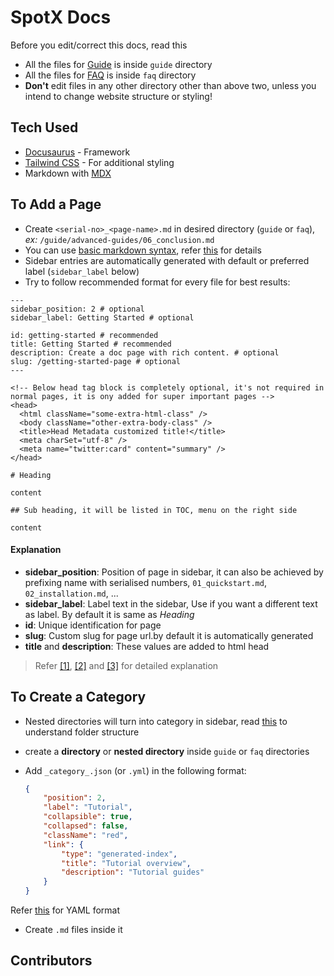 
# SpotX Docs

Before you edit/correct this docs, read this


- All the files for [Guide](https://spotx-official.github.io/spotx-docs/guide/quickstart) is inside `guide` directory
- All the files for [FAQ](https://spotx-official.github.io/spotx-docs/faq/introduction) is inside `faq` directory
- **Don't** edit files in any other directory other than above two, unless you intend to change website structure or styling!

## Tech Used

- [Docusaurus](https://docusaurus.io/) - Framework
- [Tailwind CSS](https://tailwindcss.com/) - For additional styling
- Markdown with [MDX](https://mdxjs.com/)

## To Add a Page

- Create `<serial-no>_<page-name>.md` in desired directory (`guide` or `faq`), *ex:* `/guide/advanced-guides/06_conclusion.md`
- You can use [basic markdown syntax](https://www.markdownguide.org/basic-syntax/), refer [this](https://docusaurus.io/docs/markdown-features) for details
- Sidebar entries are automatically generated with default or preferred label (`sidebar_label` below)
- Try to follow recommended format for every file for best results:

```mdx
---
sidebar_position: 2 # optional
sidebar_label: Getting Started # optional

id: getting-started # recommended 
title: Getting Started # recommended
description: Create a doc page with rich content. # optional
slug: /getting-started-page # optional
---

<!-- Below head tag block is completely optional, it's not required in normal pages, it is ony added for super important pages -->
<head>
  <html className="some-extra-html-class" />
  <body className="other-extra-body-class" />
  <title>Head Metadata customized title!</title>
  <meta charSet="utf-8" />
  <meta name="twitter:card" content="summary" />
</head>

# Heading

content

## Sub heading, it will be listed in TOC, menu on the right side

content
```

#### Explanation

- **sidebar_position**: Position of page in sidebar, it can also be achieved by prefixing name with serialised numbers, `01_quickstart.md`, `02_installation.md`, ...
- **sidebar_label**: Label text in the sidebar, Use if you want a different text as label. By default it is same as *Heading*
- **id**: Unique identification for page
- **slug**: Custom slug for page url.by default it is automatically generated
- **title** and **description**: These values are added to html head


> Refer [[1]](https://docusaurus.io/docs/create-doc#doc-tags), [[2]](https://docusaurus.io/docs/sidebar/autogenerated#autogenerated-sidebar-metadata) and [[3]](https://docusaurus.io/docs/markdown-features/head-metadata) for detailed explanation

## To Create a Category

- Nested directories will turn into category in sidebar, read [this](https://docusaurus.io/docs/create-doc#organizing-folder-structure) to understand folder structure
- create a **directory** or **nested directory** inside `guide` or `faq` directories
- Add `_category_.json` (or `.yml`) in the following format:

    ```json
    {
        "position": 2,
        "label": "Tutorial",
        "collapsible": true,
        "collapsed": false,
        "className": "red",
        "link": {
            "type": "generated-index",
            "title": "Tutorial overview",
            "description": "Tutorial guides"
        }
    }
    ```

Refer [this](https://docusaurus.io/docs/sidebar/autogenerated#category-item-metadata) for YAML format

- Create `.md` files inside it

## Contributors

<!-- readme: contributors -start -->
<!-- readme: contributors -end -->